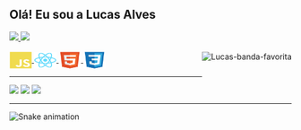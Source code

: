 ## Olá! Eu sou a Lucas Alves
 <div>
  <a href="https://github.com/lucalves3">
  <img height="180em" src="https://github-readme-stats.vercel.app/api?username=lucalves3&show_icons=true&theme=dracula&include_all_commits=true&count_private=true"/>
  <img height="180em" src="https://github-readme-stats.vercel.app/api/top-langs/?username=lucalves3&layout=compact&langs_count=7&theme=dracula"/>
</div>
<div style="display: inline_block"><br>
  <img align="center" alt="Lucas-js" height="30" width="40" src="https://raw.githubusercontent.com/devicons/devicon/master/icons/javascript/javascript-plain.svg">
 <!-- <img align="center" alt="Lucas-Ts" height="30" width="40" src="https://raw.githubusercontent.com/devicons/devicon/master/icons/typescript/typescript-plain.svg"> -->
  <img align="center" alt="Lucas-React" height="30" width="40" src="https://raw.githubusercontent.com/devicons/devicon/master/icons/react/react-original.svg">
  <img align="center" alt="Lucas-HTML" height="30" width="40" src="https://raw.githubusercontent.com/devicons/devicon/master/icons/html5/html5-original.svg">
  <img align="center" alt="Lucas-CSS" height="30" width="40" src="https://raw.githubusercontent.com/devicons/devicon/master/icons/css3/css3-original.svg">
  <!---<img align="center" alt="Lucas-Python" height="30" width="40" src="https://raw.githubusercontent.com/devicons/devicon/master/icons/python/python-original.svg"> -->
  <!---<img align="center" alt="Lucas-Csharp" height="30" width="40" src="https://raw.githubusercontent.com/devicons/devicon/master/icons/csharp/csharp-original.svg">--->
  <img align="right" alt="Lucas-banda-favorita" height="70px" src="https://media.giphy.com/media/sdOTFZPe7WFhu/giphy.gif?cid=ecf05e47dhb3eb7asnc7lovtf8mqq96ldyy5fk37fjrdjzrz&rid=giphy.gif&ct=g">
</div>
 <hr>
<div>
  <a href="https://www.instagram.com/eng.lucasalves94/" target="_blank"><img src="https://img.shields.io/badge/-Instagram-%23E4405F?style=for-the-badge&logo=instagram&logoColor=white" target="_blank"></a>
 	<a href="https://www.twitch.tv/kariricast" target="_blank"><img src="https://img.shields.io/badge/Twitch-9146FF?style=for-the-badge&logo=twitch&logoColor=white" target="_blank"></a>
 <!---<a href="https://discord.gg/pDbY76q8Qf" target="_blank"><img src="https://img.shields.io/badge/Discord-7289DA?style=for-the-badge&logo=discord&logoColor=white" target="_blank"></a> --->
 <!--- <a href = "mailto:contatorafaballerini@gmail.com"><img src="https://img.shields.io/badge/-Gmail-%23333?style=for-the-badge&logo=gmail&logoColor=white" target="_blank"></a> --->
  <a href="https://www.linkedin.com/in/franciscolucasoliveiraalves/" target="_blank"><img src="https://img.shields.io/badge/-LinkedIn-%230077B5?style=for-the-badge&logo=linkedin&logoColor=white" target="_blank"></a>
 <hr>
 <div>
 
 

  ![Snake animation](https://github.com/lucalves3/lucalves3/blob/output/github-contribution-grid-snake.svg)
 </div>              
</div>

